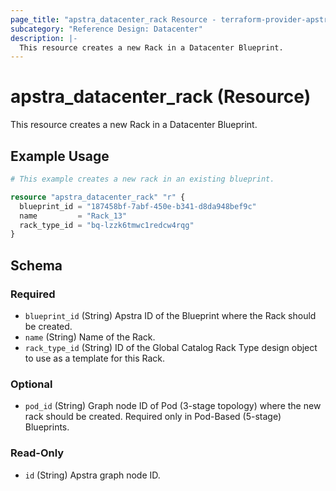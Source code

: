 ```yaml
---
page_title: "apstra_datacenter_rack Resource - terraform-provider-apstra"
subcategory: "Reference Design: Datacenter"
description: |-
  This resource creates a new Rack in a Datacenter Blueprint.
---
```


# apstra_datacenter_rack (Resource)

This resource creates a new Rack in a Datacenter Blueprint.


## Example Usage

```terraform
# This example creates a new rack in an existing blueprint.

resource "apstra_datacenter_rack" "r" {
  blueprint_id = "187458bf-7abf-450e-b341-d8da948bef9c"
  name         = "Rack_13"
  rack_type_id = "bq-lzzk6tmwc1redcw4rqg"
}
```

<!-- schema generated by tfplugindocs -->
## Schema

### Required

- `blueprint_id` (String) Apstra ID of the Blueprint where the Rack should be created.
- `name` (String) Name of the Rack.
- `rack_type_id` (String) ID of the Global Catalog Rack Type design object to use as a template for this Rack.

### Optional

- `pod_id` (String) Graph node ID of Pod (3-stage topology) where the new rack should be created. Required only in Pod-Based (5-stage) Blueprints.

### Read-Only

- `id` (String) Apstra graph node ID.



